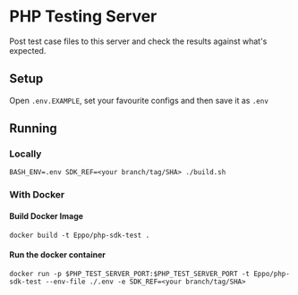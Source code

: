 # PHP Testing Server

Post test case files to this server and check the results against what's expected.

## Setup
Open `.env.EXAMPLE`, set your favourite configs and then save it as `.env`

## Running

### Locally

```shell
BASH_ENV=.env SDK_REF=<your branch/tag/SHA> ./build.sh
```

### With Docker
#### Build Docker Image
```shell
docker build -t Eppo/php-sdk-test .
```

#### Run the docker container
```shell
docker run -p $PHP_TEST_SERVER_PORT:$PHP_TEST_SERVER_PORT -t Eppo/php-sdk-test --env-file ./.env -e SDK_REF=<your branch/tag/SHA>
```